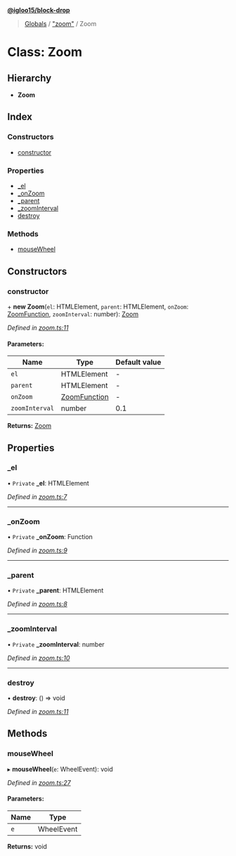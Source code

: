 **[@igloo15/block-drop](../README.md)**

> [Globals](../globals.md) / ["zoom"](../modules/_zoom_.md) / Zoom

# Class: Zoom

## Hierarchy

* **Zoom**

## Index

### Constructors

* [constructor](_zoom_.zoom.md#constructor)

### Properties

* [\_el](_zoom_.zoom.md#_el)
* [\_onZoom](_zoom_.zoom.md#_onzoom)
* [\_parent](_zoom_.zoom.md#_parent)
* [\_zoomInterval](_zoom_.zoom.md#_zoominterval)
* [destroy](_zoom_.zoom.md#destroy)

### Methods

* [mouseWheel](_zoom_.zoom.md#mousewheel)

## Constructors

### constructor

\+ **new Zoom**(`el`: HTMLElement, `parent`: HTMLElement, `onZoom`: [ZoomFunction](../modules/_zoom_.md#zoomfunction), `zoomInterval`: number): [Zoom](_zoom_.zoom.md)

*Defined in [zoom.ts:11](https://github.com/igloo15/block-drop/blob/cf013cb/src/zoom.ts#L11)*

#### Parameters:

Name | Type | Default value |
------ | ------ | ------ |
`el` | HTMLElement | - |
`parent` | HTMLElement | - |
`onZoom` | [ZoomFunction](../modules/_zoom_.md#zoomfunction) | - |
`zoomInterval` | number | 0.1 |

**Returns:** [Zoom](_zoom_.zoom.md)

## Properties

### \_el

• `Private` **\_el**: HTMLElement

*Defined in [zoom.ts:7](https://github.com/igloo15/block-drop/blob/cf013cb/src/zoom.ts#L7)*

___

### \_onZoom

• `Private` **\_onZoom**: Function

*Defined in [zoom.ts:9](https://github.com/igloo15/block-drop/blob/cf013cb/src/zoom.ts#L9)*

___

### \_parent

• `Private` **\_parent**: HTMLElement

*Defined in [zoom.ts:8](https://github.com/igloo15/block-drop/blob/cf013cb/src/zoom.ts#L8)*

___

### \_zoomInterval

• `Private` **\_zoomInterval**: number

*Defined in [zoom.ts:10](https://github.com/igloo15/block-drop/blob/cf013cb/src/zoom.ts#L10)*

___

### destroy

•  **destroy**: () => void

*Defined in [zoom.ts:11](https://github.com/igloo15/block-drop/blob/cf013cb/src/zoom.ts#L11)*

## Methods

### mouseWheel

▸ **mouseWheel**(`e`: WheelEvent): void

*Defined in [zoom.ts:27](https://github.com/igloo15/block-drop/blob/cf013cb/src/zoom.ts#L27)*

#### Parameters:

Name | Type |
------ | ------ |
`e` | WheelEvent |

**Returns:** void
